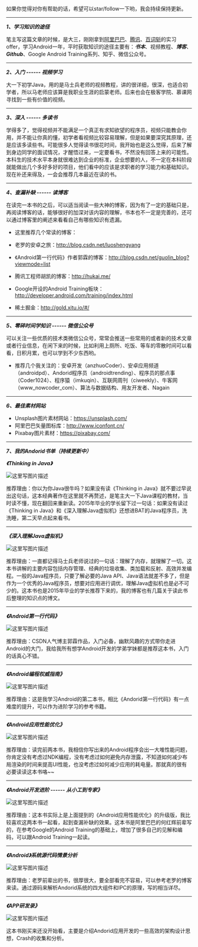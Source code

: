 
如果你觉得对你有帮助的话，希望可以star/follow一下哟，我会持续保持更新。

----------

***1、学习知识的途径***

笔主写这篇文章的时候，是大三，刚刚拿到[阿里巴巴](1)、[腾讯](1)、[百词斩](%C2%B7)的实习offer，学习Android一年，平时获取知识的途径主要有：***书本***、视频教程、***博客***、***Github***、Google Android Training系列、知乎、微信公众号。


----------


***2、入门 ------ 视频学习***

大一下初学Java，用的是马士兵老师的视频教程，讲的很详细，很深，也适合初学者，所以马老师应该算是我职业生涯的启蒙老师。后来也会在极客学院、慕课网寻找到一些有价值的视频。


<!--more-->

----------


***3、深入 ------ 多读书***

学得多了，觉得视频并不能满足一个真正有求知欲望的程序员，视频只能教会你用，并不能让你真的懂，初学者看视频比较容易理解，但是如果要深究其原理，还是应该多读些书。可能很多人觉得读书很花时间，我开始也是这么觉得，后来了解到身边同学的面试情况，才醒悟过来，一定要看书，不然没有回答上来的可能性。本科生的技术水平本身就很难达到企业的标准，企业想要的人，不一定在本科阶段就能做出几个多好多好的项目，他们看中的应该是求职者的学习能力和基础知识。现在补还来得及，一会会推荐几本最近在读的书。


----------


***4、查漏补缺 ------ 读博客***

在读完一本书的之后，可以适当阅读一些大神的博客，因为有了一定的基础只是，再阅读博客的话，能够很好的加深对该内容的理解，书本也不一定是完善的，还可以通过博客里的阐述来看看自己有哪些知识有遗漏。

 - 这里推荐几个常读的博客：

  - 老罗的安卓之旅：http://blog.csdn.net/luoshengyang
  - 《Android第一行代码》作者郭霖的博客：http://blog.csdn.net/guolin_blog?viewmode=list
  - 腾讯工程师胡凯的博客：http://hukai.me/
  - Google开设的Android Training板块： http://developer.android.com/training/index.html
  - 稀土掘金：http://gold.xitu.io/#/


----------


***5、零碎时间学知识 ------ 微信公众号***

可以关注一些优质的技术类微信公众号，常常会推送一些常用的或者新的技术文章或者行业信息，在闲下来的时候，比如利用上厕所、吃饭、等车的零散时间可以看看，日积月累，也可以学到不少东西哟。

 - 推荐几个我关注的：安卓开发（anzhuoCoder）、安卓应用频道（androidpd）、Andorid程序员（androidtrending）、程序员的那点事（Coder1024）、程序猿（imkuqin）、互联网周刊（ciweekly）、牛客网（www_nowcoder_com）、算法与数据结构、用友开发者、Nagain


----------


***6、最佳素材网站***

 - Unsplash图片素材网站：https://unsplash.com/
 - 阿里巴巴矢量图标库：http://www.iconfont.cn/
 - Pixabay图片素材：https://pixabay.com/


----------


***7、我的Andorid书单（持续更新中）***


***《Thinking in Java》***

![这里写图片描述](http://img.blog.csdn.net/20160413202309775)

推荐理由：你以为你Java很牛吗？如果没有读《Thinking in Java》就不要过早说出这句话，这本经典著作在这里就不再赘述，是笔主大一下Java课程的教材，当时读不懂，现在翻回来重新读。2015年毕业的学长留下过一句话：如果没有读过《Thinking in Java》和《深入理解Java虚拟机》还想进BAT的Java程序员，洗洗睡，第二天早点起来看书。


----------


***《深入理解Java虚拟机》***

![这里写图片描述](http://img.blog.csdn.net/20160413201539962)

推荐理由：一直都记得马士兵老师说过的一句话：理解了内存，就理解了一切。这本书讲解的主要内容包括内存管理、经典的垃圾收集、类加载和反射、高效并发编程。一般的Java程序员，只要了解必要的Java API、Java语法就差不多了，但是作为一个优秀的Java程序员，想要对应用进行调优，理解Java虚拟机也是必不可少的。这本书也是2015年毕业的学长推荐下来的，我的博客也有几篇关于读此书后整理的知识点的博文。


----------


***《Android第一行代码》***

![这里写图片描述](http://img.blog.csdn.net/20160413203519983)

推荐理由：CSDN人气博主郭霖作品，入门必备，幽默风趣的方式带你走进Android的大门，我给我所有想学Android开发的学弟学妹都是推荐这本书，入门的话真心不错。


----------


***《Android编程权威指南》***

![这里写图片描述](http://img.blog.csdn.net/20160413203622193)

推荐理由：这是我学习Android的第二本书，相比《Andorid第一行代码》有一点难度的提升，可以作为进阶学习的参考书籍。

----------

***《Android应用性能优化》***

![这里写图片描述](http://img.blog.csdn.net/20160413203816382)

推荐理由：读完前两本书，我相信你写出来的Android程序会出一大堆性能问题，你肯定没有考虑过NDK编程，没有考虑过如何避免内存泄露，不知道如何减少布局渲染的时间来提高UI性能，也没考虑过如何减少应用的耗电量。那就真的很有必要读读这本书咯~~


----------


***《Android开发进阶 ------ 从小工到专家》***

![这里写图片描述](http://img.blog.csdn.net/20160413204100798)

推荐理由：这本书实际上是上面提到的《Android应用性能优化》的升级版，我比较喜欢这两本书一起看，起到查漏补缺的效果。这本书是阿里巴巴的何红辉前辈写的，在参考Google的Android Training的基础上，增加了很多自己的见解和编码，可以跟Android Training一起读。


----------

***《Android》系统源代码情景分析***

![这里写图片描述](http://img.blog.csdn.net/20160413210255119)

推荐理由：老罗前辈出的书，很厚很大，要全部看完不容易，可以参考老罗的博客来读。通过源码来解析Andorid系统的四大组件和IPC的原理，写的相当详尽。



----------


***《APP研发录》***

![这里写图片描述](http://img.blog.csdn.net/20160413204434626)

这本书刚买来还没开始看，主要是介绍Andorid应用开发的一些高效的架构设计思想，Crash的收集和分析。
